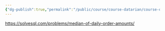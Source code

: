 ```yaml
---
{"dg-publish":true,"permalink":"/public/course/course-datarian/course-datarian//","created":"2025-08-26T16:51:57.857+09:00","updated":"2025-08-29T16:08:46.010+09:00"}
---
```


https://solvesql.com/problems/median-of-daily-order-amounts/

